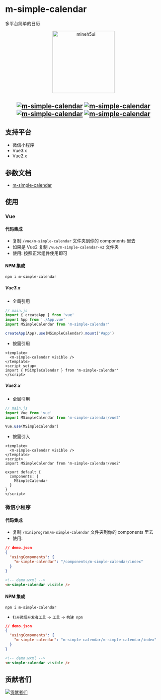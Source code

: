 # m-simple-calendar

多平台简单的日历

<p align="center">
    <a href="https://mineh5ui.biaov.cn/v2/doc/calendar">
        <img src="https://biaov.cn/static/calendar.svg" width="200px" title="mineh5ui" alt="mineh5ui">
    </a>
</p>

<h2 align="center">
  <a href="https://npmjs.com/package/m-simple-calendar"><img src="https://img.shields.io/npm/v/m-simple-calendar.svg?logo=npm" alt="m-simple-calendar" /></a>
  <a href="https://www.npmjs.com/package/m-simple-calendar"><img src="https://img.shields.io/npm/dt/m-simple-calendar?logo=Markdown" alt="m-simple-calendar" /></a>
  <a href="https://www.npmjs.com/package/m-simple-calendar"><img src="https://packagephobia.com/badge?p=m-simple-calendar" alt="m-simple-calendar" /></a>
  <a href="https://github.com/biaov/m-simple-calendar/blob/main/LICENSE"><img src="https://img.shields.io/github/license/biaov/m-simple-calendar.svg?logo=Unlicense" alt="m-simple-calendar" /></a>
</h2>

## 支持平台

- 微信小程序
- Vue3.x
- Vue2.x

## 参数文档

- [m-simple-calendar](https://wordpress.biaov.cn/mine-h5-ui/calendar.html)

## 使用

### Vue

#### 代码集成

- 复制 `/vue/m-simple-calendar` 文件夹到你的 components 里去
- 如果是 Vue2 复制 `/vue/m-simple-calendar-v2` 文件夹
- 使用: 按照正常组件使用即可

#### NPM 集成

```sh
npm i m-simple-calendar
```

##### Vue3.x

- 全局引用

```js
// main.js
import { createApp } from 'vue'
import App from './App.vue'
import MSimpleCalendar from 'm-simple-calendar'

createApp(App).use(MSimpleCalendar).mount('#app')
```

- 按需引用

```vue
<template>
  <m-simple-calendar visible />
</template>
<script setup>
import { MSimpleCalendar } from 'm-simple-calendar'
</script>
```

##### Vue2.x

- 全局引用

```js
// main.js
import Vue from 'vue'
import MSimpleCalendar from 'm-simple-calendar/vue2'

Vue.use(MSimpleCalendar)
```

- 按需引入

```vue
<template>
  <m-simple-calendar visible />
</template>
<script>
import MSimpleCalendar from 'm-simple-calendar/vue2'

export default {
  components: {
    MSimpleCalendar
  }
}
</script>
```

### 微信小程序

#### 代码集成

- 复制 `/miniprogram/m-simple-calendar` 文件夹到你的 components 里去
- 使用:

```json
// demo.json
{
  "usingComponents": {
    "m-simple-calendar": "/components/m-simple-calendar/index"
  }
}
```

```html
<!-- demo.wxml -->
<m-simple-calendar visible />
```

#### NPM 集成

```sh
npm i m-simple-calendar
```

- `打开微信开发者工具` -> `工具` -> `构建 npm`

```json
// demo.json
{
  "usingComponents": {
    "m-simple-calendar": "m-simple-calendar/m-simple-calendar/index"
  }
}
```

```html
<!-- demo.wxml -->
<m-simple-calendar visible />
```

## 贡献者们

[![贡献者们](https://contrib.rocks/image?repo=biaov/m-simple-calendar)](https://github.com/biaov/m-simple-calendar/graphs/contributors)